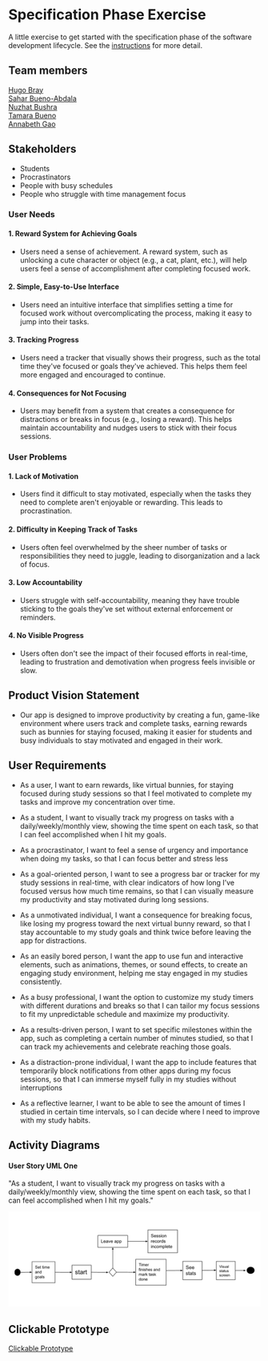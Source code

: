 # Specification Phase Exercise

A little exercise to get started with the specification phase of the software development lifecycle. See the [instructions](instructions.md) for more detail.

## Team members

[Hugo Bray](https://github.com/BringoJr)  
[Sahar Bueno-Abdala](https://github.com/saharbueno)  
[Nuzhat Bushra](https://github.com/ntb5562)  
[Tamara Bueno](https://github.com/TamaraBuenoo)  
[Annabeth Gao](https://github.com/bellinimoon)

## Stakeholders

- Students
- Procrastinators
- People with busy schedules
- People who struggle with time management focus

### User Needs

#### 1. Reward System for Achieving Goals

- Users need a sense of achievement. A reward system, such as unlocking a cute character or object (e.g., a cat, plant, etc.), will help users feel a sense of accomplishment after completing focused work.

#### 2. Simple, Easy-to-Use Interface

- Users need an intuitive interface that simplifies setting a time for focused work without overcomplicating the process, making it easy to jump into their tasks.

#### 3. Tracking Progress

- Users need a tracker that visually shows their progress, such as the total time they've focused or goals they've achieved. This helps them feel more engaged and encouraged to continue.

#### 4. Consequences for Not Focusing

- Users may benefit from a system that creates a consequence for distractions or breaks in focus (e.g., losing a reward). This helps maintain accountability and nudges users to stick with their focus sessions.

### User Problems

#### 1. Lack of Motivation

- Users find it difficult to stay motivated, especially when the tasks they need to complete aren't enjoyable or rewarding. This leads to procrastination.

#### 2. Difficulty in Keeping Track of Tasks

- Users often feel overwhelmed by the sheer number of tasks or responsibilities they need to juggle, leading to disorganization and a lack of focus.

#### 3. Low Accountability

- Users struggle with self-accountability, meaning they have trouble sticking to the goals they've set without external enforcement or reminders.

#### 4. No Visible Progress

- Users often don't see the impact of their focused efforts in real-time, leading to frustration and demotivation when progress feels invisible or slow.

## Product Vision Statement

- Our app is designed to improve productivity by creating a fun, game-like environment where users track and complete tasks, earning rewards such as bunnies for staying focused, making it easier for students and busy individuals to stay motivated and engaged in their work.

## User Requirements

- As a user, I want to earn rewards, like virtual bunnies, for staying focused during study sessions so that I feel motivated to complete my tasks and improve my concentration over time.

- As a student, I want to visually track my progress on tasks with a daily/weekly/monthly view, showing the time spent on each task, so that I can feel accomplished when I hit my goals.

- As a procrastinator, I want to feel a sense of urgency and importance when doing my tasks, so that I can focus better and stress less

- As a goal-oriented person, I want to see a progress bar or tracker for my study sessions in real-time, with clear indicators of how long I’ve focused versus how much time remains, so that I can visually measure my productivity and stay motivated during long sessions.

- As a unmotivated individual, I want a consequence for breaking focus, like losing my progress toward the next virtual bunny reward, so that I stay accountable to my study goals and think twice before leaving the app for distractions.

- As an easily bored person, I want the app to use fun and interactive elements, such as animations, themes, or sound effects, to create an engaging study environment, helping me stay engaged in my studies consistently.

- As a busy professional, I want the option to customize my study timers with different durations and breaks so that I can tailor my focus sessions to fit my unpredictable schedule and maximize my productivity.

- As a results-driven person, I want to set specific milestones within the app, such as completing a certain number of minutes studied, so that I can track my achievements and celebrate reaching those goals.

- As a distraction-prone individual, I want the app to include features that temporarily block notifications from other apps during my focus sessions, so that I can immerse myself fully in my studies without interruptions

- As a reflective learner, I want to be able to see the amount of times I studied in certain time intervals, so I can decide where I need to improve with my study habits.

## Activity Diagrams

#### User Story UML One

"As a student, I want to visually track my progress on tasks with a daily/weekly/monthly view, showing the time spent on each task, so that I can feel accomplished when I hit my goals."

![user story one](./UML-Stats.png)

## Clickable Prototype
[Clickable Prototype](https://www.figma.com/proto/cGfssq0dgAoQ815AAxkKvm/Project-1-Study-APP?node-id=24-40&node-type=canvas&t=bi1DMLfB4yxG0cp8-1&scaling=scale-down&content-scaling=fixed&page-id=0%3A1&starting-point-node-id=2%3A139)
